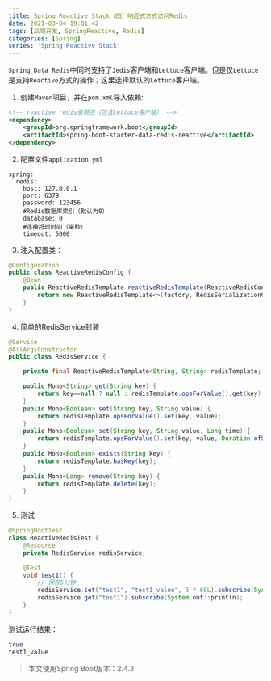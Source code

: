 ```yaml
---
title: Spring Reactive Stack（四）响应式方式访问Redis
date: 2021-03-04 19:01:42
tags: [后端开发, SpringReactive, Redis]
categories: [Spring]
series: 'Spring Reactive Stack'
---
```


`Spring Data Redis`中同时支持了`Jedis`客户端和`Lettuce`客户端。但是仅`Lettuce`是支持`Reactive`方式的操作；这里选择默认的`Lettuce`客户端。

1. 创建`Maven`项目，并在`pom.xml`导入依赖:
``` xml
<!-- reactive redis依赖包（包含Lettuce客户端） -->
<dependency>
    <groupId>org.springframework.boot</groupId>
    <artifactId>spring-boot-starter-data-redis-reactive</artifactId>
</dependency>
```

2. 配置文件`application.yml`
``` ymal
spring:
  redis:
    host: 127.0.0.1
    port: 6379
    password: 123456
    #Redis数据库索引（默认为0）
    database: 0
    #连接超时时间（毫秒）
    timeout: 5000
```

3. 注入配置类：
``` java
@Configuration
public class ReactiveRedisConfig {
    @Bean
    public ReactiveRedisTemplate reactiveRedisTemplate(ReactiveRedisConnectionFactory factory) {
        return new ReactiveRedisTemplate<>(factory, RedisSerializationContext.string());
    }
}
```

4. 简单的RedisService封装
``` java
@Service
@AllArgsConstructor
public class RedisService {

    private final ReactiveRedisTemplate<String, String> redisTemplate;

    public Mono<String> get(String key) {
        return key==null ? null : redisTemplate.opsForValue().get(key);
    }
    public Mono<Boolean> set(String key, String value) {
        return redisTemplate.opsForValue().set(key, value);
    }
    public Mono<Boolean> set(String key, String value, Long time) {
        return redisTemplate.opsForValue().set(key, value, Duration.ofSeconds(time));
    }
    public Mono<Boolean> exists(String key) {
        return redisTemplate.hasKey(key);
    }
    public Mono<Long> remove(String key) {
        return redisTemplate.delete(key);
    }
}
```

5. 测试
``` java
@SpringBootTest
class ReactiveRedisTest {
    @Resource
    private RedisService redisService;

    @Test
    void test1() {
        // 保存5分钟
        redisService.set("test1", "test1_value", 5 * 60L).subscribe(System.out::println);
        redisService.get("test1").subscribe(System.out::println);
    }
}
```

测试运行结果：
``` bash
true
test1_value
```

> 本文使用Spring Boot版本：2.4.3
